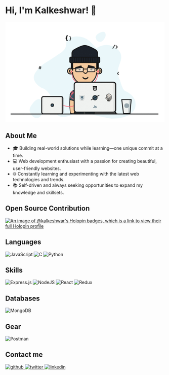# Hi, I'm Kalkeshwar! 👋
<img src="./assets/animateprogrammer.gif" align="center" alt="coder"/>
  
## About Me
- 🎓 Building real-world solutions while learning—one unique commit at a time.
- 💻 Web development enthusiast with a passion for creating beautiful, user-friendly websites.
- 🌐 Constantly learning and experimenting with the latest web technologies and trends.
- 📚 Self-driven and always seeking opportunities to expand my knowledge and skillsets.

## Open Source Contribution
[![An image of @kalkeshwar's Holopin badges, which is a link to view their full Holopin profile](https://holopin.me/kalkeshwar)](https://holopin.io/@kalkeshwar)

## Languages
![JavaScript](https://img.shields.io/badge/javascript-%23323330.svg?style=for-the-badge&logo=javascript&logoColor=%23F7DF1E) ![C](https://img.shields.io/badge/c-%2300599C.svg?style=for-the-badge&logo=c&logoColor=white) ![Python](https://img.shields.io/badge/python-3670A0?style=for-the-badge&logo=python&logoColor=ffdd54) 

## Skills
![Express.js](https://img.shields.io/badge/express.js-%23404d59.svg?style=for-the-badge&logo=express&logoColor=%2361DAFB) ![NodeJS](https://img.shields.io/badge/node.js-6DA55F?style=for-the-badge&logo=node.js&logoColor=white) ![React](https://img.shields.io/badge/react-%2320232a.svg?style=for-the-badge&logo=react&logoColor=%2361DAFB) ![Redux](https://img.shields.io/badge/redux-%23593d88.svg?style=for-the-badge&logo=redux&logoColor=white) 

## Databases
![MongoDB](https://img.shields.io/badge/MongoDB-%234ea94b.svg?style=for-the-badge&logo=mongodb&logoColor=white) 

## Gear
![Postman](https://img.shields.io/badge/Postman-FF6C37?style=for-the-badge&logo=postman&logoColor=white)

## Contact me
<a href="https://github.com/kalkeshwar" target="_blank">
<img src=https://img.shields.io/badge/github-%2324292e.svg?&style=for-the-badge&logo=github&logoColor=white alt=github style="margin-bottom: 5px;" />
</a>
<a href="https://twitter.com/kalkeshwar" target="_blank">
<img src=https://img.shields.io/badge/twitter-%2300acee.svg?&style=for-the-badge&logo=twitter&logoColor=white alt=twitter style="margin-bottom: 5px;" />
</a>
<a href="https://linkedin.com/in/kalkeshwar-yamsani" target="_blank">
<img src=https://img.shields.io/badge/linkedin-%231E77B5.svg?&style=for-the-badge&logo=linkedin&logoColor=white alt=linkedin style="margin-bottom: 5px;" />
</a>
</div>  
